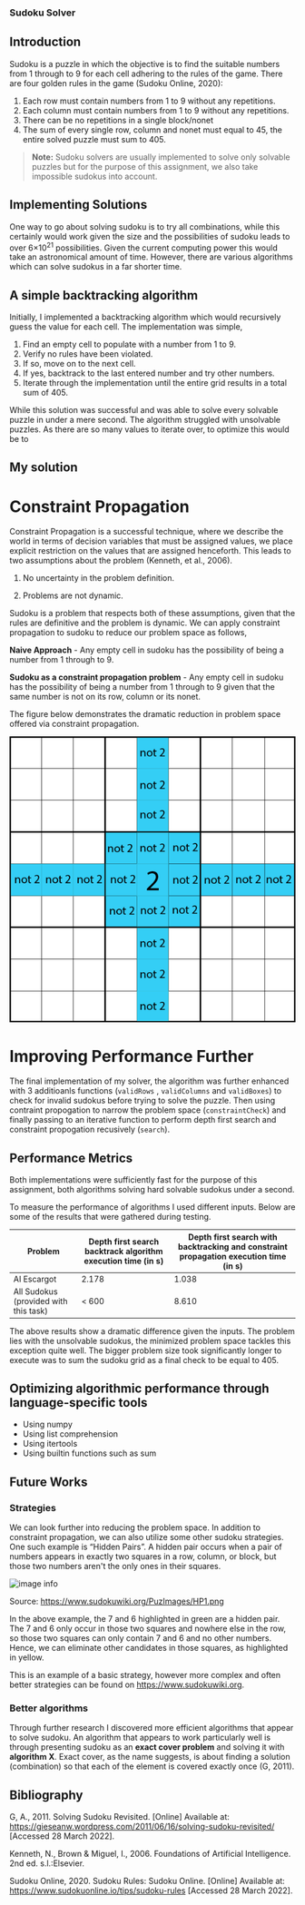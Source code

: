 ### Sudoku Solver
 
## Introduction
Sudoku is a puzzle in which the objective is to find the suitable numbers from 1 through to 9 for each cell adhering to the rules of the game. There are four golden rules in the game (Sudoku Online, 2020):
 
1. Each row must contain numbers from 1 to 9 without any repetitions.
2. Each column must contain numbers from 1 to 9 without any repetitions.
3. There can be no repetitions in a single block/nonet
4. The sum of every single row, column and nonet must equal to 45, the entire solved puzzle must sum to 405.
 
> **Note:** Sudoku solvers are usually implemented to solve only solvable puzzles but for the purpose of this assignment, we also take impossible sudokus into account.
 
## Implementing Solutions
One way to go about solving sudoku is to try all combinations, while this certainly would work given the size and the possibilities of sudoku leads to over 6×10<sup>21</sup> possibilities. Given the current computing power this would take an astronomical amount of time. However, there are various algorithms which can solve sudokus in a far shorter time.
 
## A simple backtracking algorithm
Initially, I implemented a backtracking algorithm which would recursively guess the value for each cell. The implementation was simple,
 
1. Find an empty cell to populate with a number from 1 to 9.
2. Verify no rules have been violated.
3. If so, move on to the next cell.
4. If yes, backtrack to the last entered number and try other numbers.  
5. Iterate through the implementation until the entire grid results in a total sum of 405.
 
While this solution was successful and was able to solve every solvable puzzle in under a mere second. The algorithm struggled with unsolvable puzzles. As there are so many values to iterate over, to optimize this would be to  
 
## My solution
 
# Constraint Propagation
 
Constraint Propagation is a successful technique, where we describe the world in terms of decision variables that must be assigned values, we place explicit restriction on the values that are assigned henceforth. This leads to two assumptions about the problem (Kenneth, et al., 2006).
 
1. No uncertainty in the problem definition.
 
2. Problems are not dynamic.
 
Sudoku is a problem that respects both of these assumptions, given that the rules are definitive and the problem is dynamic. We can apply constraint propagation to sudoku to reduce our problem space as follows,
 
**Naive Approach** - Any empty cell in sudoku has the possibility of being a number from 1 through to 9.
 
**Sudoku as a constraint propagation problem** - Any empty cell in sudoku has the possibility of being a number from 1 through to 9 given that the same number is not on its row, column or its nonet.
 
The figure below demonstrates the dramatic reduction in problem space offered via constraint propagation.
 
![image info](Constraint.png)

# Improving Performance Further

The final implementation of my solver, the algorithm was further enhanced with 3 additioanls functions (``validRows`` , ``validColumns`` and ``validBoxes``) to check for invalid sudokus before trying to solve the puzzle. Then using contraint propogation to narrow the problem space (``constraintCheck``) and finally passing to an iterative function to perform depth first search and constraint propogation recusively (``search``). 
 
## Performance Metrics
 
Both implementations were sufficiently fast for the purpose of this assignment, both algorithms solving hard solvable sudokus under a second.
 
To measure the performance of algorithms I used different inputs. Below are some of the results that were gathered during testing.
 
| Problem   | Depth first search backtrack algorithm execution time (in s)  | Depth first search with backtracking and constraint propagation execution time (in s) |
| ----------- | ----------- | ------------------ |
| AI Escargot      | 2.178       |   1.038           |
| All Sudokus (provided with this task)   | < 600        |  8.610 |
 
The above results show a dramatic difference given the inputs. The problem lies with the unsolvable sudokus, the minimized problem space tackles this exception quite well. The bigger problem size took significantly longer to execute was to sum the sudoku grid as a final check to be equal to 405.
 
## Optimizing algorithmic performance through language-specific tools
 
- Using numpy
- Using list comprehension
- Using itertools
- Using builtin functions such as sum
 
## Future Works
 
### Strategies 

We can look further into reducing the problem space. In addition to constraint propagation, we can also utilize some other sudoku strategies. One such example is “Hidden Pairs”. A hidden pair occurs when a pair of numbers appears in exactly two squares in a row, column, or block, but those two numbers aren't the only ones in their squares.
 
![image info](https://www.sudokuwiki.org/PuzImages/HP1.png)
 
Source: https://www.sudokuwiki.org/PuzImages/HP1.png
 
In the above example, the 7 and 6 highlighted in green are a hidden pair. The 7 and 6 only occur in those two squares and nowhere else in the row, so those two squares can only contain 7 and 6 and no other numbers. Hence, we can eliminate other candidates in those squares, as highlighted in yellow. 
 
This is an example of a basic strategy, however more complex and often better strategies can be found on https://www.sudokuwiki.org. 
 
### Better algorithms 
 
Through further research I discovered more efficient algorithms that appear to solve sudoku. An algorithm that appears to work particularly well is through presenting sudoku as an **exact cover problem** and solving it with **algorithm X**. Exact cover, as the name suggests, is about finding a solution (combination) so that each of the element is covered exactly once (G, 2011).



## Bibliography

G, A., 2011. Solving Sudoku Revisited. [Online] 
Available at: https://gieseanw.wordpress.com/2011/06/16/solving-sudoku-revisited/
[Accessed 28 March 2022].

Kenneth, N., Brown & Miguel, I., 2006. Foundations of Artificial Intelligence. 2nd ed. s.l.:Elsevier.

Sudoku Online, 2020. Sudoku Rules: Sudoku Online. [Online] 
Available at: https://www.sudokuonline.io/tips/sudoku-rules
[Accessed 28 March 2022].

